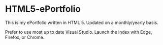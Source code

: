 # HTML5-ePortfolio
This is my ePortfolio written in HTML 5. Updated on a monthly/yearly basis.

Prefer to use most up to date Visual Studio. Launch the Index with Edge, Firefox, or Chrome.
